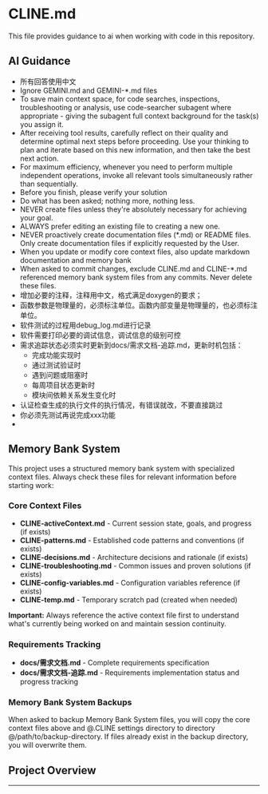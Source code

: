 # CLINE.md

This file provides guidance to ai when working with code in this repository.

## AI Guidance
* 所有回答使用中文
* Ignore GEMINI.md and GEMINI-*.md files
* To save main context space, for code searches, inspections, troubleshooting or analysis, use code-searcher subagent where appropriate - giving the subagent full context background for the task(s) you assign it.
* After receiving tool results, carefully reflect on their quality and determine optimal next steps before proceeding. Use your thinking to plan and iterate based on this new information, and then take the best next action.
* For maximum efficiency, whenever you need to perform multiple independent operations, invoke all relevant tools simultaneously rather than sequentially.
* Before you finish, please verify your solution
* Do what has been asked; nothing more, nothing less.
* NEVER create files unless they're absolutely necessary for achieving your goal.
* ALWAYS prefer editing an existing file to creating a new one.
* NEVER proactively create documentation files (*.md) or README files. Only create documentation files if explicitly requested by the User.
* When you update or modify core context files, also update markdown documentation and memory bank
* When asked to commit changes, exclude CLINE.md and CLINE-*.md referenced memory bank system files from any commits. Never delete these files.
* 增加必要的注释，注释用中文，格式满足doxygen的要求；
* 函数参数是物理量的，必须标注单位。函数内部变量是物理量的，也必须标注单位。
* 软件测试的过程用debug_log.md进行记录
* 软件需要打印必要的调试信息，调试信息的级别可控
* 需求追踪状态必须实时更新到docs/需求文档-追踪.md，更新时机包括：
  - 完成功能实现时
  - 通过测试验证时  
  - 遇到问题或阻塞时
  - 每周项目状态更新时
  - 模块间依赖关系发生变化时
* 认证检查生成的执行文件的执行情况，有错误就改，不要直接跳过
* 你必须先测试再说完成xxx功能 
* 
## Memory Bank System

This project uses a structured memory bank system with specialized context files. Always check these files for relevant information before starting work:

### Core Context Files

* **CLINE-activeContext.md** - Current session state, goals, and progress (if exists)
* **CLINE-patterns.md** - Established code patterns and conventions (if exists)
* **CLINE-decisions.md** - Architecture decisions and rationale (if exists)
* **CLINE-troubleshooting.md** - Common issues and proven solutions (if exists)
* **CLINE-config-variables.md** - Configuration variables reference (if exists)
* **CLINE-temp.md** - Temporary scratch pad (created when needed)

**Important:** Always reference the active context file first to understand what's currently being worked on and maintain session continuity.

### Requirements Tracking

* **docs/需求文档.md** - Complete requirements specification
* **docs/需求文档-追踪.md** - Requirements implementation status and progress tracking

### Memory Bank System Backups

When asked to backup Memory Bank System files, you will copy the core context files above and @.CLINE settings directory to directory @/path/to/backup-directory. If files already exist in the backup directory, you will overwrite them.

## Project Overview

-----
